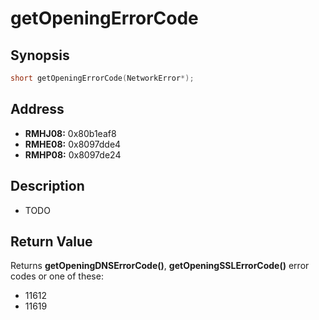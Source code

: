 # getOpeningErrorCode



Synopsis
--------
```C++
short getOpeningErrorCode(NetworkError*);
```


Address
-------
 * __RMHJ08:__ 0x80b1eaf8
 * __RMHE08:__ 0x8097dde4
 * __RMHP08:__ 0x8097de24



Description
-----------
 * TODO


Return Value
------------
Returns **getOpeningDNSErrorCode()**, **getOpeningSSLErrorCode()** error codes
or one of these:
 * 11612
 * 11619
